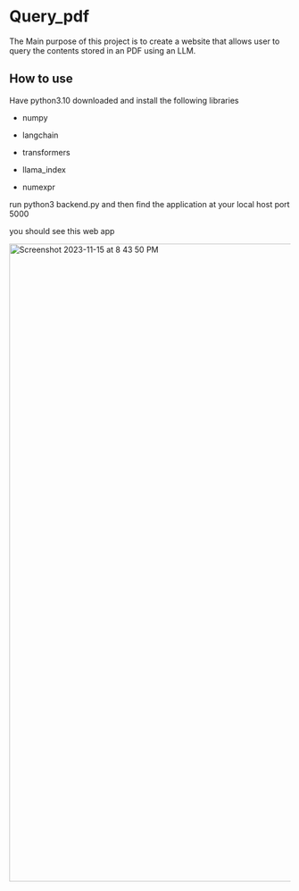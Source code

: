# Query_pdf

The Main purpose of this project is to create a website that allows user to query the contents stored in an PDF using an LLM. 

## How to use
Have python3.10 downloaded and install the following libraries

- numpy

- langchain

- transformers

- llama_index

- numexpr

run python3 backend.py and then find the application at your local host port 5000


you should see this web app

<img width="1142" alt="Screenshot 2023-11-15 at 8 43 50 PM" src="https://github.com/aarontxz/Query_pdf/assets/115057223/c33a4f7d-f9f2-4534-bda0-b7dd2b8abc46">

